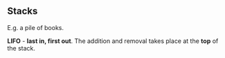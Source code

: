 ## Stacks

E.g. a pile of books.

**LIFO** - **last in, first out**. The addition and removal takes place at the **top** of the stack.
